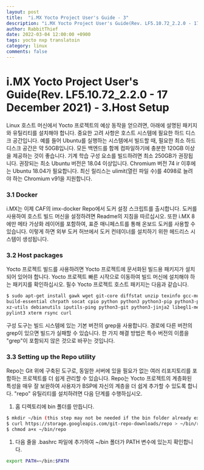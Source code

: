```yaml
---
layout: post
title:  "i.MX Yocto Project User's Guide - 3"
description: "i.MX Yocto Project User's Guide(Rev. LF5.10.72_2.2.0 - 17 December 2021) - 3.Host Setup 번역"
author: RabbitThief
date: 2022-03-04 12:00:00 +0900
tags: yocto nxp translatoin 
category: linux
comments: false
---	
```




# i.MX Yocto Project User's Guide(Rev. LF5.10.72_2.2.0 - 17 December 2021) - 3.Host Setup

Linux 호스트 머신에서 Yocto 프로젝트의 예상 동작을 얻으려면, 아래에 설명된 패키지와 유틸리티를 설치해야 합니다. 중요한 고려 사항은 호스트 시스템에 필요한 하드 디스크 공간입니다. 예를 들어 Ubuntu를 실행하는 시스템에서 빌드할 때, 필요한 최소 하드 디스크 공간은 약 50GB입니다. 모든 백엔드를 함께 컴파일하기에 충분한 120GB 이상을 제공하는 것이 좋습니다. 기계 학습 구성 요소를 빌드하려면 최소 250GB가 권장됩니다.
권장되는 최소 Ubuntu 버전은 18.04 이상입니다. Chromium 버전 74 ir 이후에는 Ubuntu 18.04가 필요합니다. 최신 릴리스는 ulimit(열린 파일 수)를 4098로 늘려야 하는 Chromium v91을 지원합니다.

### 3.1 Docker

i.MX는 이제 CAF의 imx-docker Repo에서 도커 설정 스크립트를 출시합니다. 도커를 사용하여 호스트 빌드 머신을 설정하려면 Readme의 지침을 따르십시오.
또한 i.MX 8에만 메타 가상화 레이어를 포함하여, 표준 매니페스트를 통해 온보드 도커를 사용할 수 있습니다. 이렇게 하면 외부 도커 허브에서 도커 컨테이너를 설치하기 위한 헤드리스 시스템이 생성됩니다.

### 3.2 Host packages

Yocto 프로젝트 빌드를 사용하려면 Yocto 프로젝트에 문서화된 빌드용 패키지가 설치되어 있어야 합니다. Yocto 프로젝트 빠른 시작으로 이동하여 빌드 머신에 설치해야 하는 패키지를 확인하십시오. 필수 Yocto 프로젝트 호스트 패키지는 다음과 같습니다.

```bash
$ sudo apt-get install gawk wget git-core diffstat unzip texinfo gcc-multilib \
build-essential chrpath socat cpio python python3 python3-pip python3-pexpect \
xz-utils debianutils iputils-ping python3-git python3-jinja2 libegl1-mesa libsdl1.2-dev \
pylint3 xterm rsync curl
```

구성 도구는 빌드 시스템에 있는 기본 버전의 grep을 사용합니다. 경로에 다른 버전의 grep이 있으면 빌드가 실패할 수 있습니다. 한 가지 해결 방법은 특수 버전의 이름을 "grep"이 포함되지 않은 것으로 바꾸는 것입니다.

### 3.3 Setting up the Repo utility

Repo는 Git 위에 구축된 도구로, 동일한 서버에 있을 필요가 없는 여러 리포지토리를 포함하는 프로젝트를 더 쉽게 관리할 수 있습니다. Repo는 Yocto 프로젝트의 계층화된 특성을 매우 잘 보완하여 사용자가 BSP에 자신의 계층을 더 쉽게 추가할 수 있도록 합니다. "repo" 유틸리티를 설치하려면 다음 단계를 수행하십시오.

1. 홈 디렉토리에 bin 폴더를 만듭니다.

```bash
$ mkdir ~/bin (this step may not be needed if the bin folder already exists)
$ curl https://storage.googleapis.com/git-repo-downloads/repo > ~/bin/repo
$ chmod a+x ~/bin/repo
```

1. 다음 줄을 .bashrc 파일에 추가하여 ~/bin 폴더가 PATH 변수에 있는지 확인합니다.

```bash
export PATH=~/bin:$PATH
```